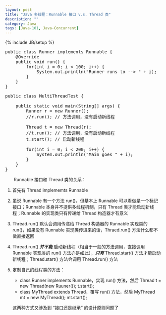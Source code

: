 ```yaml
---
layout: post
title: "Java 多线程：Runnable 接口 v.s. Thread 类"
description: ""
category: Java
tags: [Java-101, Java-Concurrent]
---
```

{% include JB/setup %}

<pre class="prettyprint linenums">
public class Runner implements Runnable {  
	@Override  
	public void run() {  
		for(int i = 0; i < 100; i++) {  
			System.out.println("Runner runs to --> " + i);  
		}  
	}  
}  
</pre>

<pre class="prettyprint linenums">
public class MultiThreadTest {  
  
	public static void main(String[] args) {  
		Runner r = new Runner();  
		//r.run(); // 方法调用，没有启动新线程  
  
		Thread t = new Thread(r);  
		//t.run(); // 方法调用，没有启动新线程  
		t.start(); // 启动新线程  
		  
		for(int i = 0; i < 200; i++) {  
			System.out.println("Main goes " + i);   
		}  
	} 
}  
</pre>

　　Runnable 接口和 Thread 类的关系：

1. 首先有 Thread implememts Runnable
2. 虽说 Runnable 有一个方法 run()，但基本上 Runnable 可以看做是一个标记接口；Runnable 本身并不提供多线程机制，只有 Thread 类才能启动新线程；Runnable 的实现类只有传递给 Thread 构造器才有意义
3. Thread.run() 默认会调用传递给 Thread 构造器的 Runnable 实现类的 run()，如果没有 Runnable 实现类传进来的话，Thraed.run() 方法什么都不做直接返回
4. Thread.run() _**并不能**_ 启动新线程（相当于一般的方法调用，直接调用 Runnable 实现类的 run() 方法亦是如此），_**只有**_ Thread.start() 方法才能启动新线程；Thread.start() 方法会调用 Thread.run() 方法
5. 定制自己的线程类的方法：

	* class Runner implements Runnable，实现 run() 方法，然后 Thread t = new Thread(new Ruuner()); t.start();
	* class MyThread extends Thread，覆写 run() 方法，然后 MyThread mt = new MyThread(); mt.start();

	这两种方式又涉及到 “接口还是继承” 的设计原则问题了